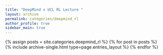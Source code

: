 ```yaml
---
title: "DeepMind x UCL RL Lecture "
layout: archive
permalink: categories/deepmind_rl
author_profile: true
sidebar_main: true
---
```



{% assign posts = site.categories.deepmind_rl %}
{% for post in posts %} {% include archive-single.html type=page.entries_layout %} {% endfor %}
